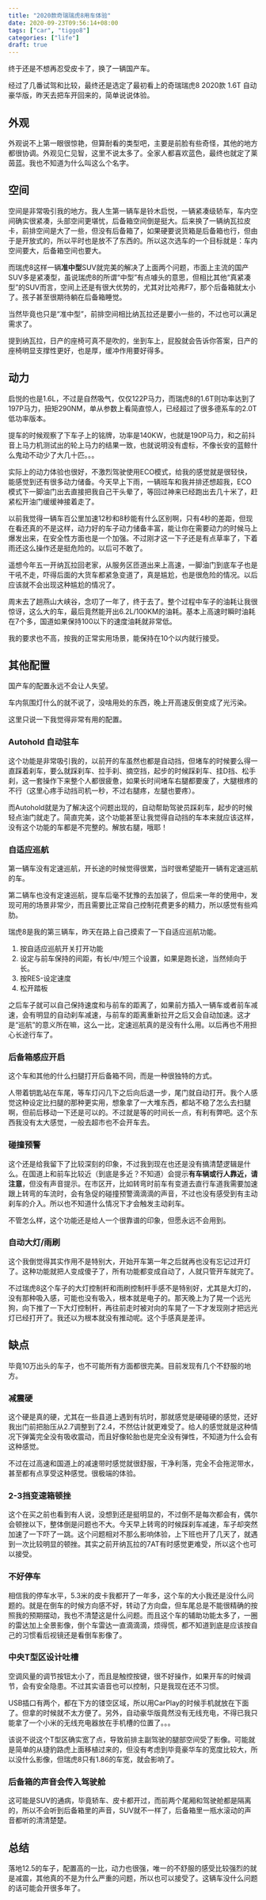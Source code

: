 ```yaml
---
title: "2020款奇瑞瑞虎8用车体验"
date: 2020-09-23T09:56:14+08:00
tags: ["car", "tiggo8"]
categories: ["life"]
draft: true
---
```


终于还是不想再忍受皮卡了，换了一辆国产车。

<!--more-->

经过了几番试驾和比较，最终还是选定了最初看上的奇瑞瑞虎8 2020款 1.6T 自动豪华版，昨天去把车开回来的，简单说说体验。

## 外观

外观说不上第一眼很惊艳，但算耐看的类型吧，主要是前脸有些奇怪，其他的地方都很协调。外观见仁见智，这里不说太多了。全家人都喜欢蓝色，最终也就定了莱茵蓝。我也不知道为什么叫这么个名字。

## 空间

空间是非常吸引我的地方。我人生第一辆车是铃木启悦，一辆紧凑级轿车，车内空间确实很紧凑，头部空间更堪忧，后备箱空间倒是挺大。后来换了一辆纳瓦拉皮卡，前排空间是大了一些，但没有后备箱了，如果硬要说货箱是后备箱也行，但由于是开放式的，所以平时也是放不了东西的。所以这次选车的一个目标就是：车内空间要大，后备箱空间也要大。

而瑞虎8这样一辆**准中型**SUV就完美的解决了上面两个问题，市面上主流的国产SUV多是紧凑型，虽说瑞虎8的所谓“中型”有点噱头的意思，但相比其他“真紧凑型”的SUV而言，空间上还是有很大优势的，尤其对比哈弗F7，那个后备箱就太小了。孩子甚至很期待躺在后备箱睡觉。

当然毕竟也只是“准中型”，前排空间相比纳瓦拉还是要小一些的，不过也可以满足需求了。

提到纳瓦拉，日产的座椅可真不是吹的，坐到车上，屁股就会告诉你答案，日产的座椅明显支撑性更好，也是厚，缓冲作用要好得多。

## 动力

启悦的也是1.6L，不过是自然吸气，仅仅122P马力，而瑞虎8的1.6T则功率达到了197P马力，扭矩290NM，单从参数上看简直惊人，已经超过了很多德系车的2.0T低功率版本。

提车的时候观察了下车子上的铭牌，功率是140KW，也就是190P马力，和之前抖音上马力机测试出的轮上马力的结果一致，也就说明没有虚标，不像长安的蓝鲸什么鬼动不动少了大几十匹。。。

实际上的动力体验也很好，不激烈驾驶使用ECO模式，给我的感觉就是很轻快，能感觉到还有很多动力储备。今天早上下雨，一辆班车和我并排还想超我，ECO模式下一脚油门出去直接把我自己干头晕了，等回过神来已经跑出去几十米了，赶紧松开油门缓缓神接着走了。

以前我觉得一辆车百公里加速12秒和8秒能有什么区别啊，只有4秒的差距，但现在看还真的不是这样，动力好的车子动力储备丰富，能让你在需要动力的时候马上爆发出来，在安全性方面也是一个加强。不过刚才这一下子还是有点草率了，下着雨还这么操作还是挺危险的。以后可不敢了。

遥想今年五一开纳瓦拉回老家，从服务区匝道出来上高速，一脚油门到底车子也是干吼不走，吓得后面的大货车都紧急变道了，真是尴尬，也是很危险的情况。以后应该就不会出现这种尴尬的情况了。

周末去了趟燕山大峡谷，念叨了一年了，终于去了。整个过程中车子的油耗让我很惊讶，这么大的车，最后竟然能开出6.2L/100KM的油耗。基本上高速时瞬时油耗在7个多，国道如果保持100以下的速度油耗就非常低。

我的要求也不高，按我的正常实用场景，能保持在10个以内就行接受。

## 其他配置

国产车的配置永远不会让人失望。

车内氛围灯什么的就不说了，没啥用处的东西，晚上开高速反倒变成了光污染。

这里只说一下我觉得非常有用的配置。

### Autohold 自动驻车

这个功能是非常吸引我的，以前开的车虽然也都是自动挡，但堵车的时候要么得一直踩着刹车，要么就踩刹车、拉手刹、摘空挡，起步的时候踩刹车、挂D挡、松手刹，这一套操作下来整个人都很疲惫，如果长时间堵车右腿都要废了，大腿根疼的不行（这里心疼手动挡司机一秒，不过右腿疼，左腿也要疼）。

而Autohold就是为了解决这个问题出现的，自动帮助驾驶员踩刹车，起步的时候轻点油门就走了。简直完美，这个功能甚至让我觉得自动挡的车本来就应该这样，没有这个功能的车都是不完整的。解放右腿，哦耶！

### 自适应巡航

第一辆车没有定速巡航，开长途的时候觉得很累，当时很希望能开一辆有定速巡航的车。

第二辆车也没有定速巡航，提车后毫不犹豫的去加装了，但后来一年的使用中，发现可用的场景非常少，而且需要比正常自己控制花费更多的精力，所以感觉有些鸡肋。

瑞虎8是我的第三辆车，昨天在路上自己摸索了一下自适应巡航功能。

1. 按自适应巡航开关打开功能
2. 设定与前车保持的间距，有长/中/短三个设置，如果是跑长途，当然倾向于长。
3. 按RES-设定速度
4. 松开踏板

之后车子就可以自己保持速度和与前车的距离了，如果前方插入一辆车或者前车减速，会有明显的自动刹车减速，与前车的距离重新拉开之后又会自动加速。这才是“巡航”的意义所在嘛，这么一比，定速巡航真的是没有什么用。以后再也不用担心长途行车了。

### 后备箱感应开启

这个车和其他的什么扫腿打开后备箱不同，而是一种很独特的方式。

人带着钥匙站在车尾，等车灯闪几下之后向后退一步，尾门就自动打开。我个人感觉这种设定比扫腿的那种更实用，想象拿了一大堆东西，都站不稳了怎么去扫腿啊，但前后移动一下还是可以的。不过就是等的时间长一点，有利有弊吧。这个东西我没有太大感觉，一般去超市也不会开车去。

### 碰撞预警

这个还是给我留下了比较深刻的印象，不过我到现在也还是没有搞清楚逻辑是什么。在国道上和前车比较近（到底是多近？不知道）会提示**有车辆或行人靠近，请注意**，但没有声音提示。在市区开，比如转弯时前车有变道去直行车道我需要加速跟上转弯的车流时，会有急促的碰撞预警滴滴滴的声音，不过也没有感受到有主动刹车的介入。所以也不知道什么情况下才会触发主动刹车。

不管怎么样，这个功能还是给人一个很靠谱的印象，但愿永远不会用到。

### 自动大灯/雨刷

这个我倒觉得其实作用不是特别大，开始开车第一年之后就再也没有忘记过开灯了。这种功能就把人变成傻子了，所有功能都变成自动了，人就只管开车就完了。

不过瑞虎8这个车子的大灯控制杆和雨刷控制杆手感不是特别好，尤其是大灯的，没有那种吸入感，可能也没有吸入，根本就是电子的。那天晚上为了晃一个远光狗，向下推了一下大灯控制杆，再往前走时被对向的车晃了一下才发现刚才把远光灯已经打开了。我还以为根本就没有推动呢。这个手感真是差评。

## 缺点

毕竟10万出头的车子，也不可能所有方面都很完美。目前发现有几个不舒服的地方。

### 减震硬

这个硬是真的硬，尤其在一些县道上遇到有坑时，那就感觉是硬碰硬的感觉，还好我出门前把胎压从2.7调整到了2.4，不然估计就更难受了。给人的感觉就是这种情况下弹簧完全没有吸收震动，而且好像轮胎也是完全没有弹性，不知道为什么会有这种感觉。

不过在过高速和国道上的减速带时感觉就很舒服，干净利落，完全不会拖泥带水，甚至都有点享受这种感觉。很极端的体验。

### 2-3挡变速箱顿挫

这个在买之前也看到有人说，没想到还是挺明显的，不过倒不是每次都会有，偶尔会顿挫以下，整体倒是问题也不大。今天早上转弯的时候踩刹车减速，车子却突然加速了一下吓了一跳。这个问题相对不那么影响体验，上下班也开了几天了，就遇到一次比较明显的顿挫。其实之前开纳瓦拉的7AT有时感觉更难受，所以这个也可以接受。

### 不好停车

相信我的停车水平，5.3米的皮卡我都开了一年多，这个车的大小我还是没什么问题的。就是在倒车的时候方向感不好，转动了方向盘，但车尾总是不能很精确的按照我的预期摆动，我也不清楚这是什么问题。而且这个车的辅助功能太多了，一圈的雷达加上全景影像，倒个车雷达一直滴滴滴，烦得慌，都不知道到底是应该按自己的习惯看后视镜还是看倒车影像了。

### 中央T型区设计吐槽

空调风量的调节按钮太小了，而且是触控按键，很不好操作，如果开车的时候调节，会有安全隐患。不过其实语音也可以控制，只是我现在还不习惯。

USB插口有两个，都在下方的镂空区域，所以用CarPlay的时候手机就放在下面了。但拿的时候就不太方便了。另外，自动豪华版竟然没有无线充电，不得已我只能拿了一个小米的无线充电器放在手机槽的位置了。。。

该说不说这个T型区确实宽了点，导致前排主副驾驶的腿部空间受了影像。可能就是简单的从捷豹路虎上面移植过来的，但没有考虑到毕竟豪华车的宽度比较大，所以没什么影像，但瑞虎8只有1.86的车宽，就会影响了。

### 后备箱的声音会传入驾驶舱

这可能是SUV的通病，毕竟轿车、皮卡都开过，而前两个尾厢和驾驶舱都是隔离的，所以不会听到后备箱里的声音，SUV就不一样了，后备箱里一瓶水滚动的声音都听的清清楚楚。

## 总结

落地12.5的车子，配置高的一比，动力也很强，唯一的不舒服的感受比较强烈的就是减震，其他真的不是为什么严重的问题，所以也可以接受了。这辆车没什么问题的话可能会开很多年了。
